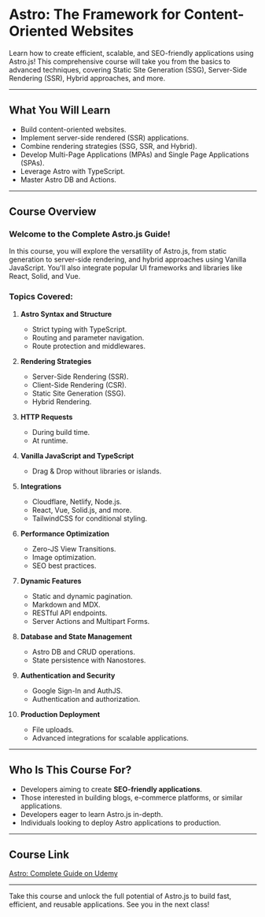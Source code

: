 # Astro: The Framework for Content-Oriented Websites

Learn how to create efficient, scalable, and SEO-friendly applications using Astro.js! This comprehensive course will take you from the basics to advanced techniques, covering Static Site Generation (SSG), Server-Side Rendering (SSR), Hybrid approaches, and more.

---

## What You Will Learn

- Build content-oriented websites.
- Implement server-side rendered (SSR) applications.
- Combine rendering strategies (SSG, SSR, and Hybrid).
- Develop Multi-Page Applications (MPAs) and Single Page Applications (SPAs).
- Leverage Astro with TypeScript.
- Master Astro DB and Actions.

---

## Course Overview

### Welcome to the Complete Astro.js Guide!

In this course, you will explore the versatility of Astro.js, from static generation to server-side rendering, and hybrid approaches using Vanilla JavaScript. You'll also integrate popular UI frameworks and libraries like React, Solid, and Vue.

### Topics Covered:

1. **Astro Syntax and Structure**
   - Strict typing with TypeScript.
   - Routing and parameter navigation.
   - Route protection and middlewares.

2. **Rendering Strategies**
   - Server-Side Rendering (SSR).
   - Client-Side Rendering (CSR).
   - Static Site Generation (SSG).
   - Hybrid Rendering.

3. **HTTP Requests**
   - During build time.
   - At runtime.

4. **Vanilla JavaScript and TypeScript**
   - Drag & Drop without libraries or islands.

5. **Integrations**
   - Cloudflare, Netlify, Node.js.
   - React, Vue, Solid.js, and more.
   - TailwindCSS for conditional styling.

6. **Performance Optimization**
   - Zero-JS View Transitions.
   - Image optimization.
   - SEO best practices.

7. **Dynamic Features**
   - Static and dynamic pagination.
   - Markdown and MDX.
   - RESTful API endpoints.
   - Server Actions and Multipart Forms.

8. **Database and State Management**
   - Astro DB and CRUD operations.
   - State persistence with Nanostores.

9. **Authentication and Security**
   - Google Sign-In and AuthJS.
   - Authentication and authorization.

10. **Production Deployment**
    - File uploads.
    - Advanced integrations for scalable applications.

---

## Who Is This Course For?

- Developers aiming to create **SEO-friendly applications**.
- Those interested in building blogs, e-commerce platforms, or similar applications.
- Developers eager to learn Astro.js in-depth.
- Individuals looking to deploy Astro applications to production.

---

## Course Link

[Astro: Complete Guide on Udemy](https://www.udemy.com/course/astro-guia-completa/)

---

Take this course and unlock the full potential of Astro.js to build fast, efficient, and reusable applications. See you in the next class!
